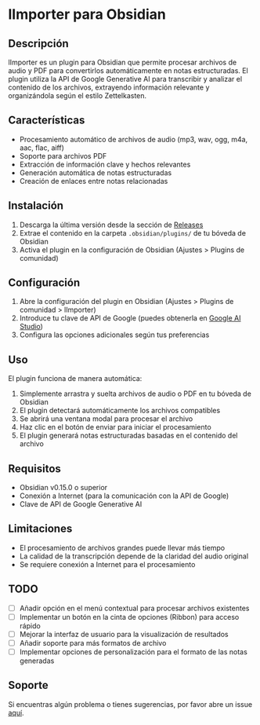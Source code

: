 # lImporter para Obsidian

## Descripción
lImporter es un plugin para Obsidian que permite procesar archivos de audio y PDF para convertirlos automáticamente en notas estructuradas. El plugin utiliza la API de Google Generative AI para transcribir y analizar el contenido de los archivos, extrayendo información relevante y organizándola según el estilo Zettelkasten.

## Características
- Procesamiento automático de archivos de audio (mp3, wav, ogg, m4a, aac, flac, aiff)
- Soporte para archivos PDF
- Extracción de información clave y hechos relevantes
- Generación automática de notas estructuradas
- Creación de enlaces entre notas relacionadas

## Instalación
1. Descarga la última versión desde la sección de [Releases](https://github.com/tuusuario/lImporter/releases)
2. Extrae el contenido en la carpeta `.obsidian/plugins/` de tu bóveda de Obsidian
3. Activa el plugin en la configuración de Obsidian (Ajustes > Plugins de comunidad)

## Configuración
1. Abre la configuración del plugin en Obsidian (Ajustes > Plugins de comunidad > lImporter)
2. Introduce tu clave de API de Google (puedes obtenerla en [Google AI Studio](https://makersuite.google.com/app/apikey))
3. Configura las opciones adicionales según tus preferencias

## Uso
El plugin funciona de manera automática:

1. Simplemente arrastra y suelta archivos de audio o PDF en tu bóveda de Obsidian
2. El plugin detectará automáticamente los archivos compatibles
3. Se abrirá una ventana modal para procesar el archivo
4. Haz clic en el botón de enviar para iniciar el procesamiento
5. El plugin generará notas estructuradas basadas en el contenido del archivo

## Requisitos
- Obsidian v0.15.0 o superior
- Conexión a Internet (para la comunicación con la API de Google)
- Clave de API de Google Generative AI

## Limitaciones
- El procesamiento de archivos grandes puede llevar más tiempo
- La calidad de la transcripción depende de la claridad del audio original
- Se requiere conexión a Internet para el procesamiento

## TODO
-[ ] Añadir opción en el menú contextual para procesar archivos existentes
-[ ] Implementar un botón en la cinta de opciones (Ribbon) para acceso rápido
-[ ] Mejorar la interfaz de usuario para la visualización de resultados
-[ ] Añadir soporte para más formatos de archivo
-[ ] Implementar opciones de personalización para el formato de las notas generadas

## Soporte
Si encuentras algún problema o tienes sugerencias, por favor abre un issue [aquí](https://github.com/zahdehyv/lImporter/issues).